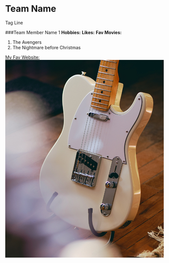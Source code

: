 # Team Name
Tag Line

###Team Member Name 1
**Hobbies:**
**Likes:**
**Fav Movies:**
1. The Avengers
2. The Nightmare before Christmas

[My Fav Website:](https://ww.amazon.ca)
![Fender Telecaster](images/tele.jpg)